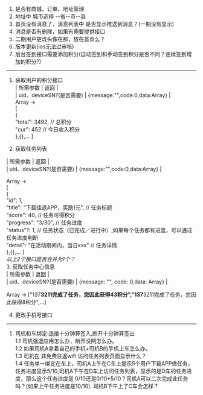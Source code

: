 
1. 是否有商城、订单、地址管理  
2. 地址中 城市选择 --省--市--县   
3. 首页没有消息了，消息列表中 是否显示推送到消息？(一期没有显示)     
4. 消息是否有删除，如果有需要提供接口    
5. 二期用户更改头像在那，放在首页么？    
6. 版本更新(ios无法过审核)   
7. 后台签到接口需要添加积分(自动签到和手动签到积分是否不同？连续签到增加的积分?)     
---     
1. 获取用户的积分接口    
| 所需参数 | 返回 |   
| uid、deviceSN?(是否需要) | {message:"",code:0,data:Array} |      
Array ->    
[   
    {   
        "total": 3492,  // 总积分  
        "cur":  452     // 今日收入积分   
    },{},...
]   


2. 获取任务列表   

| 所需参数 | 返回 |   
| uid、deviceSN?(是否需要) | {message:"",code:0,data:Array} |      

Array ->    
[   
    {   
        "id": 1,    
        "title": "下载往返APP，奖励1元", // 任务标题     
        "score": 40, // 任务可得积分  
        "progress": "3/30", // 任务进度     
        "status"?: 1, // 任务状态（已完成／进行中）,如果每个任务都有进度，可以通过任务进度判断  
        "detail": "在活动期间内，当日xxx"    // 任务详情     
    },{},...
]   
*以上2个接口是否合并为1个？*    
3. 获取任务中心信息     
| 所需参数 | 返回 |   
| uid、deviceSN?(是否需要) | {message: "", code: 0,data: Array} |  

Array -> ["137****3211完成了任务，您因此获得43积分","137****3211完成了任务，您因此获得8积分",...]     

4. 更改手机号接口
---     
1. 司机和车绑定:连接十分钟算签入,断开十分钟算签出   
1.1 司机强退应用怎么办，断开没网怎么办。  
1.2 如果司机A拿着自己的手机+司机B的手机上车怎么办。   
1.3 司机在 非免费往返wifi 访问任务列表页面显示什么？     
1.4 任务单一绑定在车上，司机A上午在C车上提示5个用户下载APP做任务，任务进度显示5/10,司机A下午在D车上访问任务列表，显示的是D车的任务进度，那么这个任务进度是 0/10还是0/10+5/10？司机A可以二次完成此任务吗？(如果上午任务进度是10/10). 司机B下午上了C车会怎样？     




